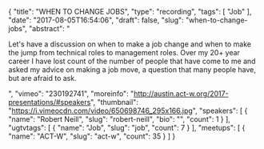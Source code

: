 {
  "title": "WHEN TO CHANGE JOBS",
  "type": "recording",
  "tags": [
    "Job"
  ],
  "date": "2017-08-05T16:54:06",
  "draft": false,
  "slug": "when-to-change-jobs",
  "abstract": "<p>Let's have a discussion on when to make a job change and when to make the jump from technical roles to management roles. Over my 20+ year career I have lost count of the number of people that have come to me and asked my advice on making a job move, a question that many people have, but are afraid to ask.</p>",
  "vimeo": "230192741",
  "moreinfo": "http://austin.act-w.org/2017-presentations/#speakers",
  "thumbnail": "https://i.vimeocdn.com/video/650698746_295x166.jpg",
  "speakers": [
    {
      "name": "Robert Neill",
      "slug": "robert-neill",
      "bio": "",
      "count": 1
    }
  ],
  "ugtvtags": [
    {
      "name": "Job",
      "slug": "job",
      "count": 7
    }
  ],
  "meetups": [
    {
      "name": "ACT-W",
      "slug": "act-w",
      "count": 35
    }
  ]
}
